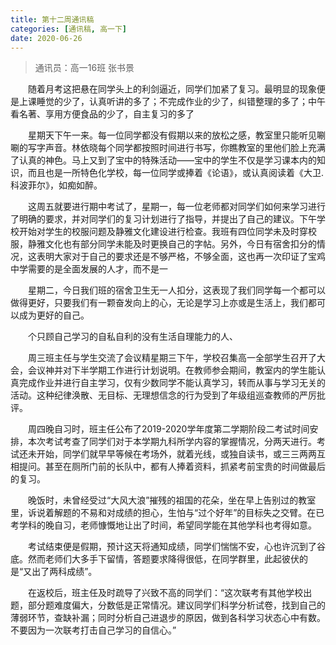 ```yaml
---
title: 第十二周通讯稿
categories: [通讯稿, 高一下]
date: 2020-06-26
---
```


> 通讯员：高一16班 张书景

　　随着月考这把悬在同学头上的利剑逼近，同学们加紧了复习。最明显的现象便是上课睡觉的少了，认真听讲的多了；不完成作业的少了，纠错整理的多了；中午看名著、享用方便食品的少了，自主复习的多了

　　星期天下午一来。每一位同学都没有假期以来的放松之感，教室里只能听见唰唰的写字声音。林依晓每个同学都按照时间进行书写，你瞧教室的里他们脸上充满了认真的神色。马上又到了宝中的特殊活动――宝中的学生不仅是学习课本内的知识，而且也是一所特色化学校，每一位同学或捧着《论语》，或认真阅读着《大卫.科波菲尔》，如痴如醉。

　　这周五就要进行期中考试了，星期一，每一位老师都对同学们如何来学习进行了明确的要求，并对同学们的复习计划进行了指导，并提出了自己的建议。下午学校开始对学生的校服问题及静雅文化建设进行检查。我班有四位同学未及时穿校服，静雅文化也有部分同学未能及时更换自己的字帖。另外，今日有宿舍扣分的情况，这表明大家对于自己的要求还是不够严格，不够全面，这也再一次印证了宝鸡中学需要的是全面发展的人才，而不是一

　　星期二，今日我们班的宿舍卫生无一人扣分，这表现了我们同学每一个都可以做得更好，只要我们有一颗奋发向上的心，无论是学习上亦或是生活上，我们都可以成为更好的自己。

　　个只顾自己学习的自私自利的没有生活自理能力的人、

　　周三班主任与学生交流了会议精星期三下午，学校召集高一全部学生召开了大会，会议神并对下半学期工作进行计划说明。在教师参会期间，教室内的学生能认真完成作业并进行自主学习，仅有少数同学不能认真学习，转而从事与学习无关的活动。这种纪律涣散、无目标、无理想信念的行为受到了年级组巡查教师的严厉批评。

　　周四晚自习时，班主任公布了2019-2020学年度第二学期阶段二考试时间安排，本次考试考查了同学们对于本学期九科所学内容的掌握情况，分两天进行。考试还未开始，同学们就早早等候在考场外，就着光线，或独自读书，或三三两两互相提问。甚至在厕所门前的长队中，都有人捧着资料，抓紧考前宝贵的时间做最后的复习。

　　晚饭时，未曾经受过“大风大浪”摧残的祖国的花朵，坐在早上告别过的教室里，诉说着解题的不易和对成绩的担心，生怕与“过个好年”的目标失之交臂。在已考学科的晚自习，老师慷慨地让出了时间，希望同学能在其他学科也考得如意。

　　考试结束便是假期，预计这天将通知成绩，同学们惴惴不安，心也许沉到了谷底。然而老师们大多手下留情，答题要求降得很低，在同学群里，此起彼伏的是“又出了两科成绩”。

　　在返校后，班主任及时疏导了兴致不高的同学们：“这次联考有其他学校出题，部分题难度偏大，分数低是正常情况。建议同学们科学分析试卷，找到自己的薄弱环节，查缺补漏；同时分析自己进退步的原因，做到各科学习状态心中有数。不要因为一次联考打击自己学习的自信心。”
